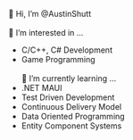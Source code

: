 👋 Hi, I’m @AustinShutt <br><br>
👀 I’m interested in ... <br>
* C/C++, C# Development
* Game Programming <br><br>🌱 I’m currently learning ... <br>
* .NET MAUI
* Test Driven Development
* Continuous Delivery Model
* Data Oriented Programming
* Entity Component Systems
  

<!-- - 💞️ I’m looking to collaborate on ...
- 📫 How to reach me ... -->

<!---
AustinShutt/AustinShutt is a ✨ special ✨ repository because its `README.md` (this file) appears on your GitHub profile.
You can click the Preview link to take a look at your changes.
--->

